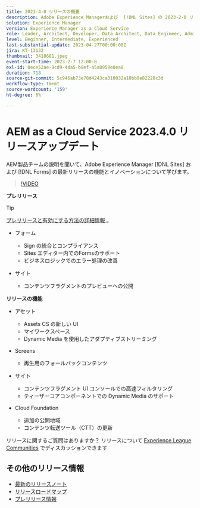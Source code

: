 ```yaml
---
title: 2023-4-0 リリースの概要
description: Adobe Experience Managerおよび  [!DNL Sites] の 2023-2-0 リリースの最新機能とイノベーションについ  [!DNL Forms]  説明します。
solution: Experience Manager
version: Experience Manager as a Cloud Service
role: Leader, Architect, Developer, Data Architect, Data Engineer, Admin, User
level: Beginner, Intermediate, Experienced
last-substantial-update: 2023-04-27T00:00:00Z
jira: KT-13132
thumbnail: 3418681.jpeg
event-start-time: 2023-2-7 12:00-8
exl-id: 0ece52ae-9cd9-4da5-b8ef-a5a8959e8ea8
duration: 718
source-git-commit: 5c946ab73e78d4243ca310032a10bb8e82228c3d
workflow-type: tm+mt
source-wordcount: '159'
ht-degree: 6%

---
```


# AEM as a Cloud Service 2023.4.0 リリースアップデート

AEM製品チームの説明を聞いて、Adobe Experience Manager [!DNL Sites] および [!DNL Forms] の最新リリースの機能とイノベーションについて学びます。

>[!VIDEO](https://video.tv.adobe.com/v/3418681/?learn=on)

**プレリリース**

>[!TIP]
>
>[ プレリリースと有効にする方法の詳細情報 ](https://experienceleague.adobe.com/docs/experience-manager-cloud-service/content/release-notes/prerelease.html?lang=ja)。

* フォーム
   * Sign の統合とコンプライアンス
   * Sites エディター内でのFormsのサポート
   * ビジネスロジックでのエラー処理の改善

* サイト
   * コンテンツフラグメントのプレビューへの公開

**リリースの機能**

* アセット
   * Assets CS の新しい UI
   * マイワークスペース
   * Dynamic Media を使用したアダプティブストリーミング

* Screens
   * 再生用のフォールバックコンテンツ

* サイト
   * コンテンツフラグメント UI コンソールでの高速フィルタリング
   * ティーザーコアコンポーネントでの Dynamic Media のサポート

* Cloud Foundation
   * 追加の公開地域
   * コンテンツ転送ツール（CTT）の更新


リリースに関するご質問はありますか？  リリースについて [Experience League Communities](https://adobe.ly/43FGHk0) でディスカッションできます


## その他のリリース情報

* [最新のリリースノート](https://experienceleague.adobe.com/docs/experience-manager-cloud-service/content/release-notes/home.html?lang=ja)
* [ リリースロードマップ ](https://experienceleague.adobe.com/docs/experience-manager-release-information/aem-release-updates/update-releases-roadmap.html?lang=ja)
* [ プレリリース情報 ](https://experienceleague.adobe.com/docs/experience-manager-cloud-service/content/release-notes/prerelease.html?lang=ja)
